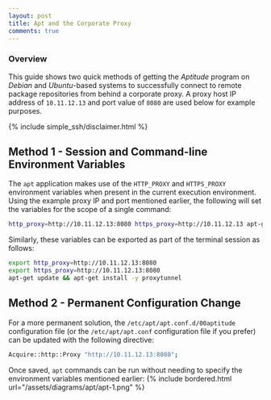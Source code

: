 ```yaml
---
layout: post
title: Apt and the Corporate Proxy
comments: true
---
```


### Overview

This guide shows two quick methods of getting the _Aptitude_ program on _Debian_ and _Ubuntu_-based systems to successfully connect to remote package repositories from behind a corporate proxy. A proxy host IP address of `10.11.12.13` and port value of `8080` are used below for example purposes.

{% include simple_ssh/disclaimer.html %}


## Method 1 - Session and Command-line Environment Variables

The `apt` application makes use of the `HTTP_PROXY` and `HTTPS_PROXY` environment variables when present in the current execution environment. Using the example proxy IP and port mentioned earlier, the following will set the variables for the scope of a single command:

```bash
http_proxy=http://10.11.12.13:8080 https_proxy=http://10.11.12.13 apt-get update
```

Similarly, these variables can be exported as part of the terminal session as follows:

```bash
export http_proxy=http://10.11.12.13:8080
export https_proxy=http://10.11.12.13:8080
apt-get update && apt-get install -y proxytunnel
```


## Method 2 - Permanent Configuration Change

For a more permanent solution, the `/etc/apt/apt.conf.d/00aptitude` configuration file (or the `/etc/apt/apt.conf` configuration file if you prefer) can be updated with the following directive:

```bash
Acquire::http::Proxy "http://10.11.12.13:8080";
```

Once saved, `apt` commands can be run without needing to specify the environment variables mentioned earlier:
{% include bordered.html url="/assets/diagrams/apt/apt-1.png" %}



